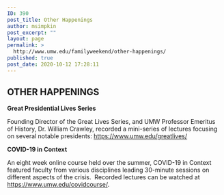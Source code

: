 ```yaml
---
ID: 390
post_title: Other Happenings
author: msimpkin
post_excerpt: ""
layout: page
permalink: >
  http://www.umw.edu/familyweekend/other-happenings/
published: true
post_date: 2020-10-12 17:28:11
---
```

<h2><strong>OTHER HAPPENINGS</strong></h2>
<strong>Great Presidential Lives Series</strong>

Founding Director of the Great Lives Series, and UMW Professor Emeritus of History, Dr. William Crawley, recorded a mini-series of lectures focusing on several notable presidents: <a href="https://www.umw.edu/greatlives/">https://www.umw.edu/greatlives/</a>

<strong>COVID-19 in Context</strong>

An eight week online course held over the summer, COVID-19 in Context featured faculty from various disciplines leading 30-minute sessions on different aspects of the crisis.  Recorded lectures can be watched at <a href="https://www.umw.edu/covidcourse/">https://www.umw.edu/covidcourse/</a>.